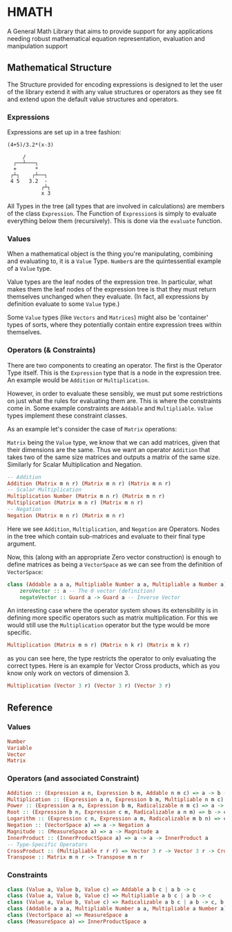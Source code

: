 HMATH
=====

A General Math Library that aims to provide support for any applications needing robust mathematical equation representation, evaluation and manipulation support

Mathematical Structure
--------

The Structure provided for encoding expressions is designed to let the user of the library extend it with any value structures or operators as they see fit and extend upon the default value structures and operators.

### Expressions

Expressions are set up in a tree fashion:
```
(4+5)/3.2*(x-3)

     /
  ┌──┴───┐
  +      *
 ┌┴┐    ┌┴──┐
 4 5   3.2  -
           ┌┴┐
           x 3
```

All Types in the tree (all types that are involved in calculations) are members of the class `Expression`. The Function of `Expression`s is simply to evaluate everything below them (recursively). This is done via the `evaluate` function.

### Values

When a mathematical object is the thing you're manipulating, combining and evaluating to, it is a `Value` Type. `Number`s are the quintessential example of a `Value` type.

Value types are the leaf nodes of the expression tree. In particular, what makes them the leaf nodes of the expression tree is that they must return themselves unchanged when they evaluate. (In fact, all expressions by definition evaluate to some `Value` type.)

Some `Value` types (like `Vectors` and `Matrices`) might also be 'container' types of sorts, where they potentially contain entire expression trees within themselves.

### Operators (& Constraints)

There are two components to creating an operator. The first is the Operator Type itself. This is the `Expression` type that is a node in the expression tree. An example would be `Addition` or `Multiplication`.

However, in order to evaluate these sensibly, we must put some restrictions on just what the rules for evaluating them are. This is where the constraints come in. Some example constraints are `Addable` and `Multipliable`. `Value` types implement these constraint classes.

As an example let's consider the case of `Matrix` operations:

`Matrix` being the `Value` type, we know that we can add matrices, given that their dimensions are the same. Thus we want an operator `Addition` that takes two of the same size matrices and outputs a matrix of the same size. Similarly for Scalar Multiplication and Negation.

```haskell
-- Addition
Addition (Matrix m n r) (Matrix m n r) (Matrix m n r)
-- Scalar Multiplication
Multiplication Number (Matrix m n r) (Matrix m n r)
Multiplication (Matrix m n r) (Matrix m n r)
-- Negation
Negation (Matrix m n r) (Matrix m n r)
```

Here we see `Addition`, `Multiplication`, and `Negation` are Operators. Nodes in the tree which contain sub-matrices and evaluate to their final type argument.

Now, this (along with an appropriate Zero vector construction) is enough to define matrices as being a `VectorSpace` as we can see from the definition of `VectorSpace`:

```haskell
class (Addable a a a, Multipliable Number a a, Multipliable a Number a) => VectorSpace a where
    zeroVector :: a -- The 0 vector (definition)
    negateVector :: Guard a -> Guard a -- Inverse Vector
```

An interesting case where the operator system shows its extensibility is in defining more specific operators such as matrix multiplication. For this we would still use the `Multiplication` operator but the type would be more specific.

```haskell
Multiplication (Matrix m n r) (Matrix n k r) (Matrix m k r)
```

as you can see here, the type restricts the operator to only evaluating the correct types. Here is an example for Vector Cross products, which as you know only work on vectors of dimension 3.

```haskell
Multiplication (Vector 3 r) (Vector 3 r) (Vector 3 r)
```


Reference
---------

### Values

```haskell
Number
Variable
Vector
Matrix
```

### Operators (and associated Constraint)

```haskell
Addition :: (Expression a n, Expression b m, Addable n m c) => a -> b -> Addition a b c
Multiplication :: (Expression a n, Expression b m, Multipliable n m c) => a -> b -> Multiplication a b c
Power :: (Expression a n, Expression b m, Radicalizable n m c) => a -> b -> Power a b c
Root :: (Expression b n, Expression c m, Radicalizable a n m) => b -> c -> Root b c a
Logarithm :: (Expression c n, Expression a m, Radicalizable m b n) => c -> a -> Logarithm c a b
Negation :: (VectorSpace a) => a -> Negation a
Magnitude :: (MeasureSpace a) => a -> Magnitude a
InnerProduct :: (InnerProductSpace a) => a -> a -> InnerProduct a
-- Type-Specific Operators
CrossProduct :: (Multipliable r r r) => Vector 3 r -> Vector 3 r -> CrossProduct r
Transpose :: Matrix m n r -> Transpose m n r
```

### Constraints

```haskell
class (Value a, Value b, Value c) => Addable a b c | a b -> c
class (Value a, Value b, Value c) => Multipliable a b c | a b -> c
class (Value a, Value b, Value c) => Radicalizable a b c | a b -> c, b c -> a, c a -> b
class (Addable a a a, Multipliable Number a a, Multipliable a Number a) => VectorSpace a
class (VectorSpace a) => MeasureSpace a
class (MeasureSpace a) => InnerProductSpace a
```
